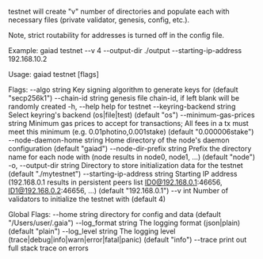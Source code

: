 testnet will create "v" number of directories and populate each with
necessary files (private validator, genesis, config, etc.).

Note, strict routability for addresses is turned off in the config file.

Example:
	gaiad testnet --v 4 --output-dir ./output --starting-ip-address 192.168.10.2

Usage:
  gaiad testnet [flags]

Flags:
      --algo string                  Key signing algorithm to generate keys for (default "secp256k1")
      --chain-id string              genesis file chain-id, if left blank will be randomly created
  -h, --help                         help for testnet
      --keyring-backend string       Select keyring's backend (os|file|test) (default "os")
      --minimum-gas-prices string    Minimum gas prices to accept for transactions; All fees in a tx must meet this minimum (e.g. 0.01photino,0.001stake) (default "0.000006stake")
      --node-daemon-home string      Home directory of the node's daemon configuration (default "gaiad")
      --node-dir-prefix string       Prefix the directory name for each node with (node results in node0, node1, ...) (default "node")
  -o, --output-dir string            Directory to store initialization data for the testnet (default "./mytestnet")
      --starting-ip-address string   Starting IP address (192.168.0.1 results in persistent peers list ID0@192.168.0.1:46656, ID1@192.168.0.2:46656, ...) (default "192.168.0.1")
      --v int                        Number of validators to initialize the testnet with (default 4)

Global Flags:
      --home string         directory for config and data (default "/Users/user/.gaia")
      --log_format string   The logging format (json|plain) (default "plain")
      --log_level string    The logging level (trace|debug|info|warn|error|fatal|panic) (default "info")
      --trace               print out full stack trace on errors
